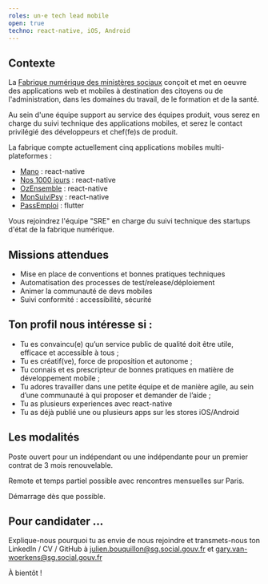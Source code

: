 ```yaml
---
roles: un·e tech lead mobile
open: true
techno: react-native, iOS, Android
---
```


## Contexte

La [Fabrique numérique des ministères sociaux](https://www.fabrique.social.gouv.fr) conçoit et met en oeuvre des applications web et mobiles à destination des citoyens ou de l'administration, dans les domaines du travail, de le formation et de la santé.

Au sein d'une équipe support au service des équipes produit, vous serez en charge du suivi technique des applications mobiles, et serez le contact privilégié des développeurs et chef(fe)s de produit.

La fabrique compte actuellement cinq applications mobiles multi-plateformes :

-   [Mano](https://mano-app.fabrique.social.gouv.fr/) : react-native
-   [Nos 1000 jours](https://1000jours.fabrique.social.gouv.fr/) : react-native
-   [OzEnsemble](https://ozensemble.fabrique.social.gouv.fr/) : react-native
-   [MonSuiviPsy](https://monsuivipsy.fabrique.social.gouv.fr/) : react-native
-   [PassEmploi](https://beta.gouv.fr/startups/pass-emploi.html) : flutter

Vous rejoindrez l'équipe "SRE" en charge du suivi technique des startups d'état de la fabrique numérique.

## Missions attendues

-   Mise en place de conventions et bonnes pratiques techniques
-   Automatisation des processes de test/release/déploiement
-   Animer la communauté de devs mobiles
-   Suivi conformité : accessibilité, sécurité

## Ton profil nous intéresse si :

-   Tu es convaincu(e) qu’un service public de qualité doit être utile, efficace et accessible à tous ;
-   Tu es créatif(ve), force de proposition et autonome ;
-   Tu connais et es prescripteur de bonnes pratiques en matière de développement mobile ;
-   Tu adores travailler dans une petite équipe et de manière agile, au sein d’une communauté à qui proposer et demander de l’aide ;
-   Tu as plusieurs experiences avec react-native
-   Tu as déjà publié une ou plusieurs apps sur les stores iOS/Android

## Les modalités

Poste ouvert pour un indépendant ou une indépendante pour un premier contrat de 3 mois renouvelable.

Remote et temps partiel possible avec rencontres mensuelles sur Paris.

Démarrage dès que possible.

## Pour candidater ...

Explique-nous pourquoi tu as envie de nous rejoindre et transmets-nous ton LinkedIn / CV / GitHub à [julien.bouquillon@sg.social.gouv.fr](mailto:julien.bouquillon@sg.social.gouv.fr) et [gary.van-woerkens@sg.social.gouv.fr](mailto:gary.van-woerkens@sg.social.gouv.fr)

À bientôt !
